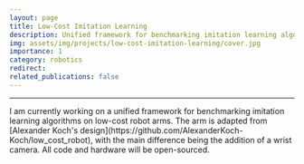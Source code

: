 ```yaml
---
layout: page
title: Low-Cost Imitation Learning
description: Unified framework for benchmarking imitation learning algorithms.
img: assets/img/projects/low-cost-imitation-learning/cover.jpg
importance: 1
category: robotics
redirect:
related_publications: false
---
```

<hr>
I am currently working on a unified framework for benchmarking imitation learning algorithms on low-cost robot arms. The arm is adapted from [Alexander Koch's design](https://github.com/AlexanderKoch-Koch/low_cost_robot), with the main difference being the addition of a wrist camera. All code and hardware will be open-sourced.
